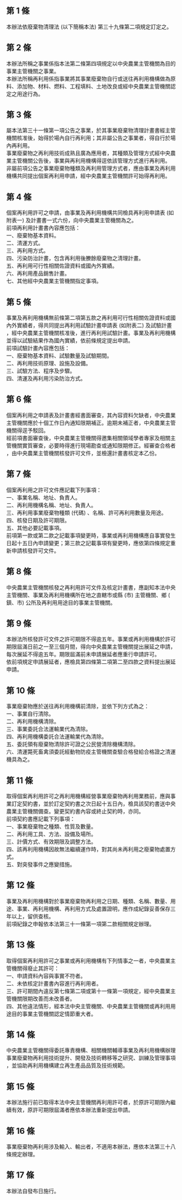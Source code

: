 第 1 條
-------
本辦法依廢棄物清理法 (以下簡稱本法) 第三十九條第二項規定訂定之。

第 2 條
-------
本辦法所稱之事業係指本法第二條第四項規定以中央農業主管機關為目的  
事業主管機關之事業。  
本辦法所稱再利用係指事業將其事業廢棄物自行或送往再利用機構做為原  
料、添加物、材料、燃料、工程填料、土地改良或經中央農業主管機關認  
定之用途行為。

第 3 條
-------
屬本法第三十一條第一項公告之事業，於其事業廢棄物清理計畫書經主管  
機關核准後，始得於場內自行再利用；其非屬公告之事業者，得自行於場  
內再利用。  
事業廢棄物之再利用技術成熟且廣為應用者，其種類及管理方式經中央農  
業主管機關公告後，事業與再利用機構得逕依該管理方式進行再利用。  
非屬前項公告之事業廢棄物種類及再利用管理方式者，應由事業及再利用  
機構共同提出個案再利用申請，經中央農業主管機關許可始得再利用。

第 4 條
-------
個案再利用許可之申請，由事業及再利用機構共同檢具再利用申請表 (如  
附表一) 及計畫書一式六份，向中央農業主管機關為之。  
前項再利用計畫書內容應包括：  
一、廢棄物基本資料。  
二、清運方式。  
三、再利用方式。  
四、污染防治計畫，包含再利用後賸餘廢棄物之清理計畫。  
五、再利用可行性相關佐證資料或國內外實績。  
六、再利用產品銷售計畫。  
七、其他經中央農業主管機關指定事項。

第 5 條
-------
事業及再利用機構無前條第二項第五款之再利用可行性相關佐證資料或國  
內外實績者，得共同提出再利用試驗計畫申請表 (如附表二) 及試驗計畫  
，經中央農業主管機關核准後，進行再利用試驗計畫。事業及再利用機構  
並得以試驗結果作為國內實績，依前條規定提出申請。  
前項試驗計畫內容應包括：  
一、廢棄物基本資料、試驗數量及試驗期間。  
二、再利用技術原理、設施及設備。  
三、試驗方法、程序及步驟。  
四、清運及再利用污染防治方式。

第 6 條
-------
個案再利用之申請表及計畫書經書面審查，其內容資料欠缺者，中央農業  
主管機關應於十個工作日內通知限期補正。逾期未補正者，中央農業主管  
機關得逕予駁回。  
經前項書面審查後，中央農業主管機關得邀集相關領域學者專家及相關主  
管機關實質審查，必要時得進行現場勘查或通知限期修正。經審查合格者  
，由中央農業主管機關核發許可文件，並檢還計畫書核定本乙份。

第 7 條
-------
個案再利用之許可文件應記載下列事項：  
一、事業名稱、地址、負責人。  
二、再利用機構名稱、地址、負責人。  
三、再利用事業廢棄物種類 (代碼) 、名稱、許可再利用數量及用途。  
四、核發日期及許可期限。  
五、其他必要記載事項。  
前項第一款或第二款之記載事項變更時，事業或再利用機構應自事實發生  
日起十五日內申請變更；第三款之記載事項有變更時，應依第四條規定重  
新申請核發許可文件。

第 8 條
-------
中央農業主管機關核發之再利用許可文件及核定計畫書，應副知本法中央  
主管機關、事業及再利用機構所在地之直轄市或縣 (市) 主管機關、鄉 (  
鎮、市) 公所及再利用用途目的事業主管機關。

第 9 條
-------
本辦法所核發許可文件之許可期限不得逾五年。事業或再利用機構於許可  
期限屆滿日前之一至三個月間，得向中央農業主管機關提出展延之申請，  
每次展延不得逾五年。期限屆滿前未申請展延者應重行申請許可。  
依前項規定申請展延者，應檢具第四條第二項第二至四款之資料提出展延  
申請。

第 10 條
--------
事業廢棄物應於送往再利用機構前清除，並依下列方式為之：  
一、事業自行清除。  
二、再利用機構清除。  
三、事業委託合法運輸業代為清除。  
四、再利用機構委託合法運輸業代為清除。  
五、委託領有廢棄物清除許可證之公民營清除機構清除。  
六、清運斃死畜禽須委託經動物防疫主管機關查驗合格發給合格證之清運  
    機具為之。

第 11 條
--------
取得個案再利用許可之再利用機構經營事業廢棄物再利用業務前，應與事  
業訂定契約書，並於訂定契約書之次日起十五日內，檢具該契約書送中央  
農業主管機關備查。變更契約書內容或終止契約時，亦同。  
前項契約書應記載下列事項：  
一、事業廢棄物之種類、性質及數量。  
二、再利用工具、方法、設備及場所。  
三、計價方式、有效期限及調整方法。  
四、該再利用機構因故無法繼續運作時，對其尚未再利用之廢棄物處置方  
    式。  
五、對突發事件之應變措施。

第 12 條
--------
事業及再利用機構對於事業廢棄物再利用之日期、種類、名稱、數量、用  
途、事業、再利用機構、再利用方式及處置證明，應作成紀錄妥善保存三  
年以上，留供查核。  
前項紀錄之申報依本法第三十一條第一項第二款相關規定辦理。

第 13 條
--------
取得個案再利用許可之事業或再利用機構有下列情事之一者，中央農業主  
管機關得廢止其許可：  
一、申請資料內容與事實不符者。  
二、未依核定計畫書內容進行再利用者。  
三、許可期間內違反第七條第二項或第十一條第一項規定，經中央農業主  
    管機關限期改善而未改善者。  
四、其他違法情形，經本法中央主管機關、中央農業主管機關或再利用用  
    途目的事業主管機關認定情節重大者。

第 14 條
--------
中央農業主管機關得委託專責機構、相關機關輔導事業及再利用機構辦理  
事業廢棄物再利用技術提升、開發及技術轉移等之研究、訓練及管理事項  
，並協助再利用機構建立再生產品品質及技術規範。

第 15 條
--------
本辦法施行前已取得本法中央主管機關再利用許可者，於原許可期限內繼  
續有效，原許可期限屆滿者應依本辦法重新提出申請。

第 16 條
--------
事業廢棄物再利用涉及輸入、輸出者，不適用本辦法，應依本法第三十八  
條規定辦理。

第 17 條
--------
本辦法自發布日施行。

